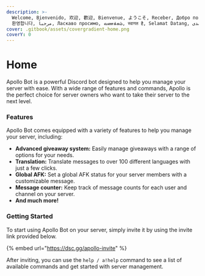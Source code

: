 ```yaml
---
description: >-
  Welcome, Bienvenido, 欢迎, 歡迎, Bienvenue, ようこそ, Receber, Добро пожаловать,
  환영합니다, مرحباً, Ласкаво просимо, வணக்கம், स्वागत है, Selamat Datang, خوش آمدی.
cover: .gitbook/assets/covergradient-home.png
coverY: 0
---
```


# Home

Apollo Bot is a powerful Discord bot designed to help you manage your server with ease. With a wide range of features and commands, Apollo is the perfect choice for server owners who want to take their server to the next level.

### Features

Apollo Bot comes equipped with a variety of features to help you manage your server, including:

* **Advanced giveaway system:** Easily manage giveaways with a range of options for your needs.
* **Translation:** Translate messages to over 100 different languages with just a few clicks.
* **Global AFK:** Set a global AFK status for your server members with a customizable message.
* **Message counter:** Keep track of message counts for each user and channel on your server.
* **And much more!**

### Getting Started

To start using Apollo Bot on your server, simply invite it by using the invite link provided below.&#x20;

{% embed url="https://dsc.gg/apollo-invite" %}

After inviting, you can use the `help / a!help` command to see a list of available commands and get started with server management.

